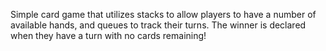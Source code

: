 Simple card game that utilizes stacks to allow players to have a number of available hands, and queues to track their turns.
The winner is declared when they have a turn with no cards remaining! 
